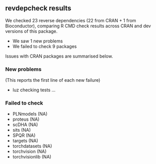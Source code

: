 ## revdepcheck results

We checked 23 reverse dependencies (22 from CRAN + 1 from Bioconductor), comparing R CMD check results across CRAN and dev versions of this package.

 * We saw 1 new problems
 * We failed to check 9 packages

Issues with CRAN packages are summarised below.

### New problems
(This reports the first line of each new failure)

* luz
  checking tests ...

### Failed to check

* PLNmodels      (NA)
* proteus        (NA)
* scDHA          (NA)
* sits           (NA)
* SPQR           (NA)
* targets        (NA)
* torchdatasets  (NA)
* torchvision    (NA)
* torchvisionlib (NA)
